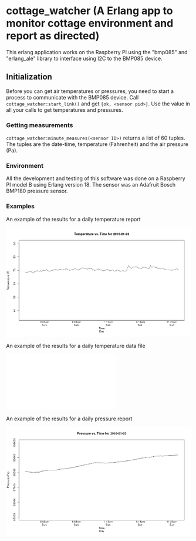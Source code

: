 # cottage_watcher (A Erlang app to monitor cottage environment and report as directed)

This erlang application works on the Raspberry PI using the "bmp085" and "erlang_ale" library to interface using I2C to the BMP085 device.

## Initialization

Before you can get air temperatures or pressures, you need to start a process to communicate with the BMP085 device. Call `cottage_watcher:start_link()` and get `{ok, <sensor pid>}`. Use the <sensor pid> value in all your calls to get temperatures and pressures.

### Getting measurements

`cottage_watcher:minute_measures(<sensor ID>)` returns a list of 60 tuples. The tuples are the date-time, temperature (Fahrenheit) and the air pressure (Pa).


### Environment

All the development and testing of this software was done on a Raspberry PI model B using Erlang version 18. The sensor was an Adafruit Bosch BMP180 pressure sensor.

### Examples

An example of the results for a daily temperature report

![Example temperature chart](examples/temperature-plot-2016-01-03.png)


An example of the results for a daily temperature data file

![Example temperature chart](examples/temps.txt)

An example of the results for a daily pressure report

![Example temperature chart](examples/pressure-plot-2016-01-03.png)
